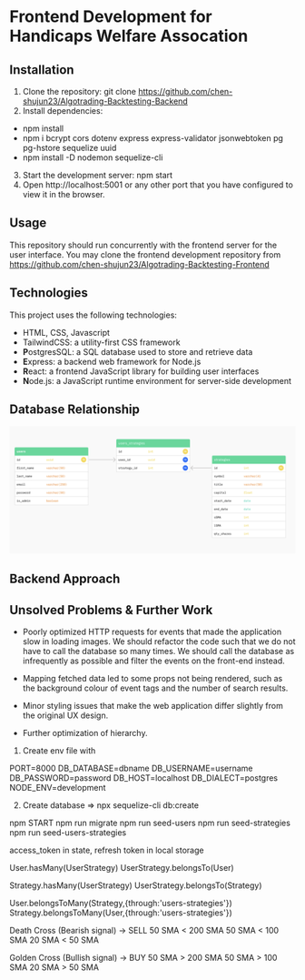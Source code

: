 # Frontend Development for Handicaps Welfare Assocation

## Installation

1. Clone the repository: git clone https://github.com/chen-shujun23/Algotrading-Backtesting-Backend
2. Install dependencies:

- npm install
- npm i bcrypt cors dotenv express express-validator jsonwebtoken pg pg-hstore sequelize uuid
- npm install -D nodemon sequelize-cli

3. Start the development server: npm start
4. Open http://localhost:5001 or any other port that you have configured to view it in the browser.

## Usage

This repository should run concurrently with the frontend server for the user interface. You may clone the frontend development repository from https://github.com/chen-shujun23/Algotrading-Backtesting-Frontend

## Technologies

This project uses the following technologies:

- HTML, CSS, Javascript
- TailwindCSS: a utility-first CSS framework
- **P**ostgresSQL: a SQL database used to store and retrieve data
- **E**xpress: a backend web framework for Node.js
- **R**eact: a frontend JavaScript library for building user interfaces
- **N**ode.js: a JavaScript runtime environment for server-side development

## Database Relationship

![Database](public/database.png)

## Backend Approach

## Unsolved Problems & Further Work

- Poorly optimized HTTP requests for events that made the application slow in loading images. We should refactor the code such that we do not have to call the database so many times. We should call the database as infrequently as possible and filter the events on the front-end instead.

- Mapping fetched data led to some props not being rendered, such as the background colour of event tags and the number of search results.

- Minor styling issues that make the web application differ slightly from the original UX design.

- Further optimization of hierarchy.

1. Create env file with

PORT=8000
DB_DATABASE=dbname
DB_USERNAME=username
DB_PASSWORD=password
DB_HOST=localhost
DB_DIALECT=postgres
NODE_ENV=development

2. Create database => npx sequelize-cli db:create

npm START
npm run migrate
npm run seed-users
npm run seed-strategies
npm run seed-users-strategies

access_token in state, refresh token in local storage

User.hasMany(UserStrategy)
UserStrategy.belongsTo(User)

Strategy.hasMany(UserStrategy)
UserStrategy.belongsTo(Strategy)

User.belongsToMany(Strategy,{through:'users-strategies'})
Strategy.belongsToMany(User,{through:'users-strategies'})

Death Cross (Bearish signal) -> SELL
50 SMA < 200 SMA
50 SMA < 100 SMA
20 SMA < 50 SMA

Golden Cross (Bullish signal) -> BUY
50 SMA > 200 SMA
50 SMA > 100 SMA
20 SMA > 50 SMA
